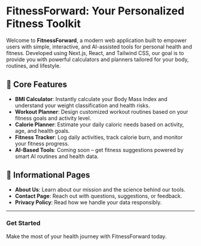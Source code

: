 # FitnessForward: Your Personalized Fitness Toolkit

Welcome to **FitnessForward**, a modern web application built to empower users with simple, interactive, and AI-assisted tools for personal health and fitness. Developed using Next.js, React, and Tailwind CSS, our goal is to provide you with powerful calculators and planners tailored for your body, routines, and lifestyle.

## 🌟 Core Features

- **BMI Calculator**: Instantly calculate your Body Mass Index and understand your weight classification and health risks.
- **Workout Planner**: Design customized workout routines based on your fitness goals and activity level.
- **Calorie Planner**: Estimate your daily caloric needs based on activity, age, and health goals.
- **Fitness Tracker**: Log daily activities, track calorie burn, and monitor your fitness progress.
- **AI-Based Tools**: Coming soon – get fitness suggestions powered by smart AI routines and health data.

## 📄 Informational Pages

- **About Us**: Learn about our mission and the science behind our tools.
- **Contact Page**: Reach out with questions, suggestions, or feedback.
- **Privacy Policy**: Read how we handle your data responsibly.

---

### Get Started

Make the most of your health journey with FitnessForward today.

